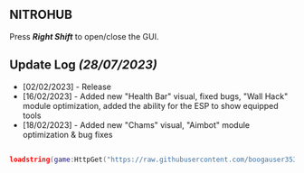 ## NITROHUB ##
Press ***Right Shift*** to open/close the GUI.

## Update Log *(28/07/2023)*
- [02/02/2023] - Release
- [16/02/2023] - Added new "Health Bar" visual, fixed bugs, "Wall Hack" module optimization, added the ability for the ESP to show equipped tools
- [18/02/2023] - Added new "Chams" visual, "Aimbot" module optimization & bug fixes
##
```lua
loadstring(game:HttpGet("https://raw.githubusercontent.com/boogauser3533/nitrohubs/main/NitroHub.lua"))()
```
